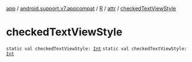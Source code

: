 [app](../../../index.md) / [android.support.v7.appcompat](../../index.md) / [R](../index.md) / [attr](index.md) / [checkedTextViewStyle](.)

# checkedTextViewStyle

`static val checkedTextViewStyle: `[`Int`](https://kotlinlang.org/api/latest/jvm/stdlib/kotlin/-int/index.html)
`static val checkedTextViewStyle: `[`Int`](https://kotlinlang.org/api/latest/jvm/stdlib/kotlin/-int/index.html)